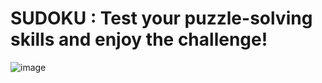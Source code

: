 # SUDOKU : Test your puzzle-solving skills and enjoy the challenge!
![image](https://github.com/user-attachments/assets/a0846a23-ef68-4459-ba56-fa45c5cc4967)
